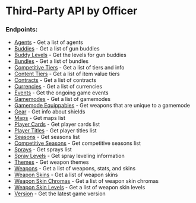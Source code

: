 # Third-Party API by Officer

### Endpoints:
 - [Agents](GET%20Agents.md) - Get a list of agents  
 - [Buddies](GET%20Buddies.md) - Get a list of gun buddies  
 - [Buddy Levels](GET%20Buddy%20Levels.md) - Get the levels for gun buddies  
 - [Bundles](GET%20Bundles.md) - Get a list of bundles  
 - [Competitive Tiers](GET%20Competitive%20Tiers.md) - Get a list of tiers and info  
 - [Content Tiers](GET%20Content%20Tiers.md) - Get a list of item value tiers  
 - [Contracts](GET%20Contracts.md) - Get a list of contracts  
 - [Currencies](GET%20Currencies.md) - Get a list of currencies  
 - [Events](GET%20Events.md) - Get the ongoing game events  
 - [Gamemodes](GET%20Gamemodes.md) - Get a list of gamemodes  
 - [Gamemode Equippables](GET%20Gamemode%20Equippables.md) - Get weapons that are unique to a gamemode  
 - [Gear](GET%20Gear.md) - Get info about shields  
 - [Maps](GET%20Maps.md) - Get maps list  
 - [Player Cards](GET%20Player%20Cards.md) - Get player cards list  
 - [Player Titles](GET%20Player%20Titles.md) - Get player titles list  
 - [Seasons](GET%20Seasons.md) - Get seasons list  
 - [Competitive Seasons](GET%20Competitive%20Seasons.md) - Get competitive seasons list  
 - [Sprays](GET%20Sprays.md) - Get sprays list  
 - [Spray Levels](GET%20Spray%20Levels.md) - Get spray leveling information  
 - [Themes](GET%20Themes.md) - Get weapon themes  
 - [Weapons](GET%20Weapons.md) - Get a list of weapons, stats, and skins  
 - [Weapon Skins](GET%20Weapon%20Skins.md) - Get a list of weapon skins  
 - [Weapon Skin Chromas](GET%20Weapon%20Skin%20Chromas.md) - Get a list of weapon skin chromas  
 - [Weapon Skin Levels](GET%20Weapon%20Skin%20Levels.md) - Get a list of weapon skin levels 
 - [Version](GET%20Version.md) - Get the latest game version  

